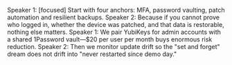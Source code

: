 Speaker 1: [focused] Start with four anchors: MFA, password vaulting, patch automation and resilient backups.
Speaker 2: Because if you cannot prove who logged in, whether the device was patched, and that data is restorable, nothing else matters.
Speaker 1: We pair YubiKeys for admin accounts with a shared 1Password vault—$20 per user per month buys enormous risk reduction.
Speaker 2: Then we monitor update drift so the "set and forget" dream does not drift into "never restarted since demo day."
